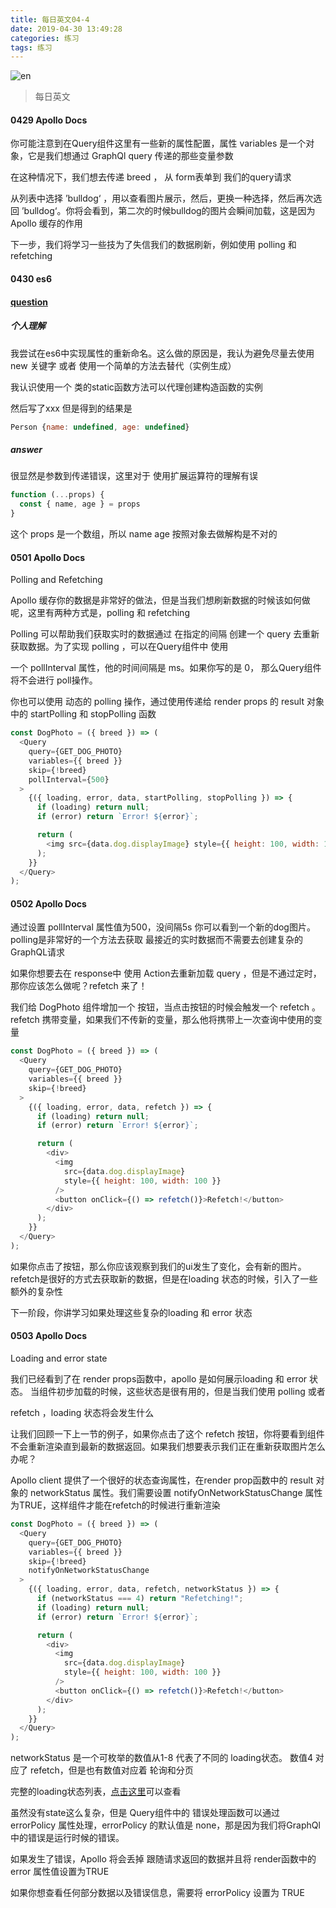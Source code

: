 ```yaml
---
title: 每日英文04-4
date: 2019-04-30 13:49:28
categories: 练习
tags: 练习
---
```


![en](https://user-gold-cdn.xitu.io/2019/4/14/16a1a7b12456ae60?w=752&h=282&f=png&s=484541)

<!-- More -->

> 每日英文

#### 0429 Apollo Docs

你可能注意到在Query组件这里有一些新的属性配置，属性 variables 是一个对象，它是我们想通过 GraphQl query 传递的那些变量参数

在这种情况下，我们想去传递 breed ， 从 form表单到 我们的query请求

从列表中选择 ’bulldog‘ ，用以查看图片展示，然后，更换一种选择，然后再次选回 ’bulldog‘。你将会看到，第二次的时候bulldog的图片会瞬间加载，这是因为 Apollo 缓存的作用

下一步，我们将学习一些技为了失信我们的数据刷新，例如使用 polling 和 refetching 

 
#### 0430 es6

#### [question](https://stackoverflow.com/questions/55841574/how-to-implement-a-named-constructor-in-es6)

##### 个人理解

我尝试在es6中实现属性的重新命名。这么做的原因是，我认为避免尽量去使用 new 关键字 或者 使用一个简单的方法去替代（实例生成）

我认识使用一个 类的static函数方法可以代理创建构造函数的实例

然后写了xxx 但是得到的结果是

```js
Person {name: undefined, age: undefined}
```

##### answer

很显然是参数到传递错误，这里对于 使用扩展运算符的理解有误

```js
function (...props) { 
  const { name, age } = props
}
```

这个 props 是一个数组，所以 name age 按照对象去做解构是不对的

#### 0501 Apollo Docs

Polling and Refetching
 
 
Apollo 缓存你的数据是非常好的做法，但是当我们想刷新数据的时候该如何做呢，这里有两种方式是，polling 和 refetching

Polling 可以帮助我们获取实时的数据通过 在指定的间隔 创建一个 query 去重新获取数据。为了实现 polling ，可以在Query组件中 使用

一个 pollInterval 属性，他的时间间隔是 ms。如果你写的是 0， 那么Query组件将不会进行 poll操作。

你也可以使用 动态的 polling 操作，通过使用传递给 render props 的 result 对象 中的 startPolling 和 stopPolling 函数

```js
const DogPhoto = ({ breed }) => (
  <Query
    query={GET_DOG_PHOTO}
    variables={{ breed }}
    skip={!breed}
    pollInterval={500}
  >
    {({ loading, error, data, startPolling, stopPolling }) => {
      if (loading) return null;
      if (error) return `Error! ${error}`;

      return (
        <img src={data.dog.displayImage} style={{ height: 100, width: 100 }} />
      );
    }}
  </Query>
);
```

#### 0502 Apollo Docs

通过设置 pollInterval 属性值为500，没间隔5s 你可以看到一个新的dog图片。 polling是非常好的一个方法去获取 最接近的实时数据而不需要去创建复杂的GraphQL请求

如果你想要去在 response中 使用 Action去重新加载 query ，但是不通过定时，那你应该怎么做呢？refetch 来了！

我们给 DogPhoto 组件增加一个 按钮，当点击按钮的时候会触发一个 refetch 。 refetch 携带变量，如果我们不传新的变量，那么他将携带上一次查询中使用的变量

```js
const DogPhoto = ({ breed }) => (
  <Query
    query={GET_DOG_PHOTO}
    variables={{ breed }}
    skip={!breed}
  >
    {({ loading, error, data, refetch }) => {
      if (loading) return null;
      if (error) return `Error! ${error}`;

      return (
        <div>
          <img
            src={data.dog.displayImage}
            style={{ height: 100, width: 100 }}
          />
          <button onClick={() => refetch()}>Refetch!</button>
        </div>
      );
    }}
  </Query>
);
```

如果你点击了按钮，那么你应该观察到我们的ui发生了变化，会有新的图片。 refetch是很好的方式去获取新的数据，但是在loading 状态的时候，引入了一些额外的复杂性

下一阶段，你讲学习如果处理这些复杂的loading 和 error 状态

#### 0503 Apollo Docs

Loading and error state

我们已经看到了在 render props函数中，apollo 是如何展示loading 和 error 状态。 当组件初步加载的时候，这些状态是很有用的，但是当我们使用 polling 或者 

refetch ，loading 状态将会发生什么

让我们回顾一下上一节的例子，如果你点击了这个 refetch 按钮，你将要看到组件不会重新渲染直到最新的数据返回。如果我们想要表示我们正在重新获取图片怎么办呢？

Apollo client 提供了一个很好的状态查询属性，在render prop函数中的 result 对象的 networkStatus 属性。我们需要设置 notifyOnNetworkStatusChange 属性为TRUE，这样组件才能在refetch的时候进行重新渲染

```js
const DogPhoto = ({ breed }) => (
  <Query
    query={GET_DOG_PHOTO}
    variables={{ breed }}
    skip={!breed}
    notifyOnNetworkStatusChange
  >
    {({ loading, error, data, refetch, networkStatus }) => {
      if (networkStatus === 4) return "Refetching!";
      if (loading) return null;
      if (error) return `Error! ${error}`;

      return (
        <div>
          <img
            src={data.dog.displayImage}
            style={{ height: 100, width: 100 }}
          />
          <button onClick={() => refetch()}>Refetch!</button>
        </div>
      );
    }}
  </Query>
);
```
networkStatus 是一个可枚举的数值从1-8 代表了不同的 loading状态。 数值4 对应了 refetch，但是也有数值对应着 轮询和分页

完整的loading状态列表，[点击这里](https://www.apollographql.com/docs/react/api/react-apollo.html#graphql-query-data-networkStatus)可以查看

虽然没有state这么复杂，但是 Query组件中的 错误处理函数可以通过 errorPolicy 属性处理，errorPolicy 的默认值是 none，那是因为我们将GraphQl 中的错误是运行时候的错误。

如果发生了错误，Apollo 将会丢掉 跟随请求返回的数据并且将 render函数中的 error 属性值设置为TRUE

如果你想查看任何部分数据以及错误信息，需要将 errorPolicy 设置为 TRUE
